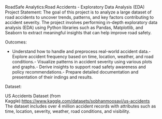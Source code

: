RoadSafe Analytics:Road Accidents - Exploratory Data Analysis (EDA) Project Statement:
The goal of this project is to analyze a large dataset of road accidents to uncover trends, patterns, and key factors contributing to accident severity. The project involves performing in-depth exploratory data analysis (EDA) using Python libraries such as Pandas, Matplotlib, and Seaborn to extract meaningful insights that can help improve road safety.

Outcomes:

- Understand how to handle and preprocess real-world accident data.- Explore accident frequency based on time, location, weather, and road conditions.- Visualize patterns in accident severity using various plots and graphs.- Derive insights to support road safety awareness and policy recommendations.- Prepare detailed documentation and presentation of their indings and results.

Dataset:

US Accidents Dataset (from Kaggle):https://www.kaggle.com/datasets/sobhanmoosavi/us-accidents The dataset includes over 4 million accident records with attributes such as time, location, severity, weather, road conditions, and visibility.
